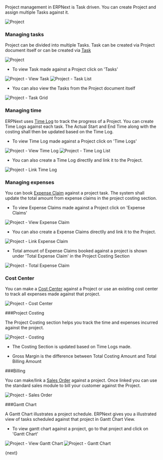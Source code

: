 Project management in ERPNext is Task driven. You can create Project and assign multiple Tasks against it.

<img class="screenshot" alt="Project" src="{{url_prefix}}/assets/img/project/project.png">

### Managing tasks
Project can be divided into multiple Tasks.
Task can be created via Project document itself or can be created via  [Task]({{url_prefix}}/user/guides/projects/tasks.html)

<img class="screenshot" alt="Project" src="{{url_prefix}}/assets/img/project/project_task.png">

* To view Task made against a Project click on 'Tasks'

<img class="screenshot" alt="Project - View Task" src="{{url_prefix}}/assets/img/project/project_view_task.png">

<img class="screenshot" alt="Project - Task List" src="{{url_prefix}}/assets/img/project/project_task_list.png">

* You can also view the Tasks from the Project document itself

<img class="screenshot" alt="Project - Task Grid" src="{{url_prefix}}/assets/img/project/project_task_grid.png">

### Managing time

ERPNext uses [Time Log]({{url_prefix}}/user/guides/projects/time-log.html) to track the progress of a Project.
You can create Time Logs against each task.
The Actual Start and End Time along with the costing shall then be updated based on the Time Log.

* To view Time Log made against a Project click on 'Time Logs'

<img class="screenshot" alt="Project - View Time Log" src="{{url_prefix}}/assets/img/project/project_view_time_log.png">

<img class="screenshot" alt="Project - Time Log List" src="{{url_prefix}}/assets/img/project/project_time_log_list.png">

* You can also create a Time Log directlly and link it to the Project.

<img class="screenshot" alt="Project - Link Time Log" src="{{url_prefix}}/assets/img/project/project_time_log_link.png">

### Managing expenses

You can book [Expense Claim]({{url_prefix}}/user/guides/human-resources/expense-claim.html) against a project task.
The system shall update the total amount from expense claims in the project costing section.

* To view Expense Claims made against a Project click on 'Expense Claims'

<img class="screenshot" alt="Project - View Expense Claim" src="{{url_prefix}}/assets/img/project/project_view_expense_claim.png">

* You can also create a Expense Claims directlly and link it to the Project.

<img class="screenshot" alt="Project - Link Expense Claim" src="{{url_prefix}}/assets/img/project/project_expense_claim_link.png">

* Total amount of Expense Claims booked against a project is shown under 'Total Expense Claim' in the Project Costing Section

<img class="screenshot" alt="Project - Total Expense Claim" src="{{url_prefix}}/assets/img/project/project_total_expense_claim.png">

### Cost Center

You can make a [Cost Center]({{url_prefix}}/user/guides/accounts/setup/cost-center.html) against a Project or use an existing cost center to track all expenses made against that project.

<img class="screenshot" alt="Project - Cost Center" src="{{url_prefix}}/assets/img/project/project_cost_center.png">

###Project Costing

The Project Costing section helps you track the time and expenses incurred against the project.

<img class="screenshot" alt="Project - Costing" src="{{url_prefix}}/assets/img/project/project_costing.png">

* The Costing Section is updated based on Time Logs made.

* Gross Margin is the difference between Total Costing Amount and Total Billing Amount

###Billing

You can make/link a [Sales Order]({{url_prefix}}/user/guides/selling/sales-order.html) against a project. Once linked you can use the standard sales module to bill your customer against the Project.

<img class="screenshot" alt="Project - Sales Order" src="{{url_prefix}}/assets/img/project/project_sales_order.png">

###Gantt Chart

A Gantt Chart illustrates a project schedule.
ERPNext gives you a illustrated view of tasks scheduled against that project in Gantt Chart View.

* To view gantt chart against a project, go to that project and click on 'Gantt Chart'

<img class="screenshot" alt="Project - View Gantt Chart" src="{{url_prefix}}/assets/img/project/project_view_gantt_chart.png">

<img class="screenshot" alt="Project - Gantt Chart" src="{{url_prefix}}/assets/img/project/project_gantt_chart.png">

{next}
